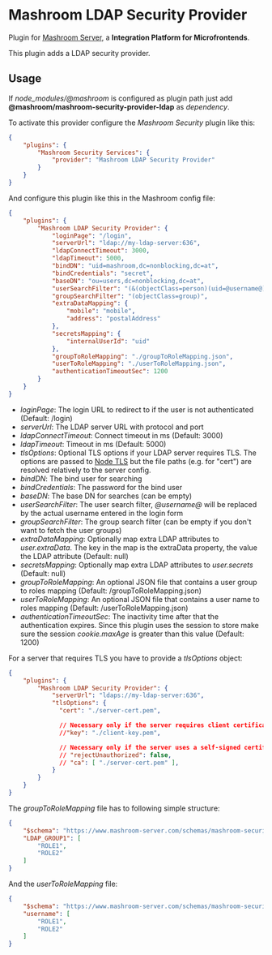 
# Mashroom LDAP Security Provider

Plugin for [Mashroom Server](https://www.mashroom-server.com), a **Integration Platform for Microfrontends**.

This plugin adds a LDAP security provider.

## Usage

If *node_modules/@mashroom* is configured as plugin path just add **@mashroom/mashroom-security-provider-ldap** as *dependency*.

To activate this provider configure the _Mashroom Security_ plugin like this:

```json
{
    "plugins": {
        "Mashroom Security Services": {
            "provider": "Mashroom LDAP Security Provider"
        }
    }
}
```

And configure this plugin like this in the Mashroom config file:

```json
{
    "plugins": {
        "Mashroom LDAP Security Provider": {
            "loginPage": "/login",
            "serverUrl": "ldap://my-ldap-server:636",
            "ldapConnectTimeout": 3000,
            "ldapTimeout": 5000,
            "bindDN": "uid=mashroom,dc=nonblocking,dc=at",
            "bindCredentials": "secret",
            "baseDN": "ou=users,dc=nonblocking,dc=at",
            "userSearchFilter": "(&(objectClass=person)(uid=@username@))",
            "groupSearchFilter": "(objectClass=group)",
            "extraDataMapping": {
                "mobile": "mobile",
                "address": "postalAddress"
            },
            "secretsMapping": {
                "internalUserId": "uid"
            },
            "groupToRoleMapping": "./groupToRoleMapping.json",
            "userToRoleMapping": "./userToRoleMapping.json",
            "authenticationTimeoutSec": 1200
        }
    }
}
```

 * _loginPage_: The login URL to redirect to if the user is not authenticated (Default: /login)
 * _serverUrl_: The LDAP server URL with protocol and port
 * _ldapConnectTimeout_: Connect timeout in ms (Default: 3000)
 * _ldapTimeout_: Timeout in ms (Default: 5000)
 * _tlsOptions_: Optional TLS options if your LDAP server requires TLS. The options are passed to [Node TLS](https://nodejs.org/api/tls.html#tls_tls_createserver_options_secureconnectionlistener)
    but the file paths (e.g. for "cert") are resolved relatively to the server config.
 * _bindDN_: The bind user for searching
 * _bindCredentials_: The password for the bind user
 * _baseDN_: The base DN for searches (can be empty)
 * _userSearchFilter_: The user search filter, _@username@_ will be replaced by the actual username entered in the login form
 * _groupSearchFilter_: The group search filter (can be empty if you don't want to fetch the user groups)
 * _extraDataMapping_: Optionally map extra LDAP attributes to _user.extraData_. The key in the map is the extraData property, the value the LDAP attribute (Default: null)
 * _secretsMapping_: Optionally map extra LDAP attributes to _user.secrets_ (Default: null)
 * _groupToRoleMapping_: An optional JSON file that contains a user group to roles mapping (Default: /groupToRoleMapping.json)
 * _userToRoleMapping_: An optional JSON file that contains a user name to roles mapping (Default: /userToRoleMapping.json)
 * _authenticationTimeoutSec_: The inactivity time after that the authentication expires. Since this plugin uses the session to store make sure the session _cookie.maxAge_ is greater than this value (Default: 1200)

For a server that requires TLS you have to provide a _tlsOptions_ object:

```json
{
    "plugins": {
        "Mashroom LDAP Security Provider": {
            "serverUrl": "ldaps://my-ldap-server:636",
            "tlsOptions": {
              "cert": "./server-cert.pem",

              // Necessary only if the server requires client certificate authentication.
              //"key": "./client-key.pem",

              // Necessary only if the server uses a self-signed certificate.
              // "rejectUnauthorized": false,
              // "ca": [ "./server-cert.pem" ],
            }
        }
    }
}
```

The _groupToRoleMapping_ file has to following simple structure:

```json
{
    "$schema": "https://www.mashroom-server.com/schemas/mashroom-security-ldap-provider-group-to-role-mapping.json",
    "LDAP_GROUP1": [
        "ROLE1",
        "ROLE2"
    ]
}
```

And the _userToRoleMapping_ file:

```json
{
    "$schema": "https://www.mashroom-server.com/schemas/mashroom-security-ldap-provider-user-to-role-mapping.json",
    "username": [
        "ROLE1",
        "ROLE2"
    ]
}
```
